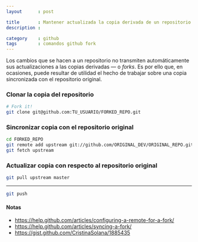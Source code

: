 ```yaml
---
layout      : post

title       : Mantener actualizada la copia derivada de un repositorio
description :

category    : github
tags        : comandos github fork
---
```


Los cambios que se hacen a un repositorio no transmiten automáticamente sus actualizaciones a las copias derivadas — o *forks*. Es por ello que, en ocasiones, puede resultar de utilidad el hecho de trabajar sobre una copia sincronizada con el repositorio original.

### Clonar la copia del repositorio

```bash
# Fork it!
git clone git@github.com:TU_USUARIO/FORKED_REPO.git
```

### Sincronizar copia con el repositorio original

```sh
cd FORKED_REPO
git remote add upstream git://github.com/ORIGINAL_DEV/ORIGINAL_REPO.git
git fetch upstream
```

### Actualizar copia con respecto al repositorio original

```sh
git pull upstream master
```

---

```sh
git push
```


#### Notas

- https://help.github.com/articles/configuring-a-remote-for-a-fork/
- https://help.github.com/articles/syncing-a-fork/
- https://gist.github.com/CristinaSolana/1885435

